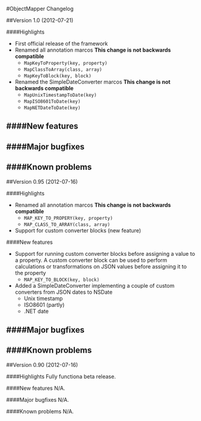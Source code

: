 #ObjectMapper Changelog

##Version 1.0 (2012-07-21)

####Highlights
* First official release of the framework
* Renamed all annotation marcos **This change is not backwards compatible**
  * `MapKeyToProperty(key, property)`
  * `MapClassToArray(class, array)`
  * `MapKeyToBlock(key, block)`
* Renamed the SimpleDateConverter marcos **This change is not backwards compatible**
  * `MapUnixTimestampToDate(key)`
  * `MapISO8601ToDate(key)`
  * `MapNETDateToDate(key)`
  
####New features
-

####Major bugfixes
-

####Known problems
-

##Version 0.95 (2012-07-16)

####Highlights
* Renamed all annotation marcos **This change is not backwards compatible**
  * `MAP_KEY_TO_PROPERY(key, property)`
  * `MAP_CLASS_TO_ARRAY(class, array)`
* Support for custom converter blocks (new feature)

####New features
* Support for running custom converter blocks before assigning a value to a property. A custom converter block can be used to perform calculations or transformations on JSON values before assigning it to the property
  * `MAP_KEY_TO_BLOCK(key, block)`
* Added a SimpleDateConverter implementing a couple of custom converters from JSON dates to NSDate
  * Unix timestamp
  * ISO8601 (partly)
  * .NET date

####Major bugfixes
-

####Known problems
-

##Version 0.90 (2012-07-16)

####Highlights
Fully functiona beta release.

####New features
N/A.

####Major bugfixes
N/A.

####Known problems
N/A.
